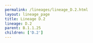 ```yaml
---
permalink: /lineages/lineage_D.2.html
layout: lineage_page
title: Lineage D.2
lineage: D.2
parent: B.1.1.25
children: ['D.2']
---
```

